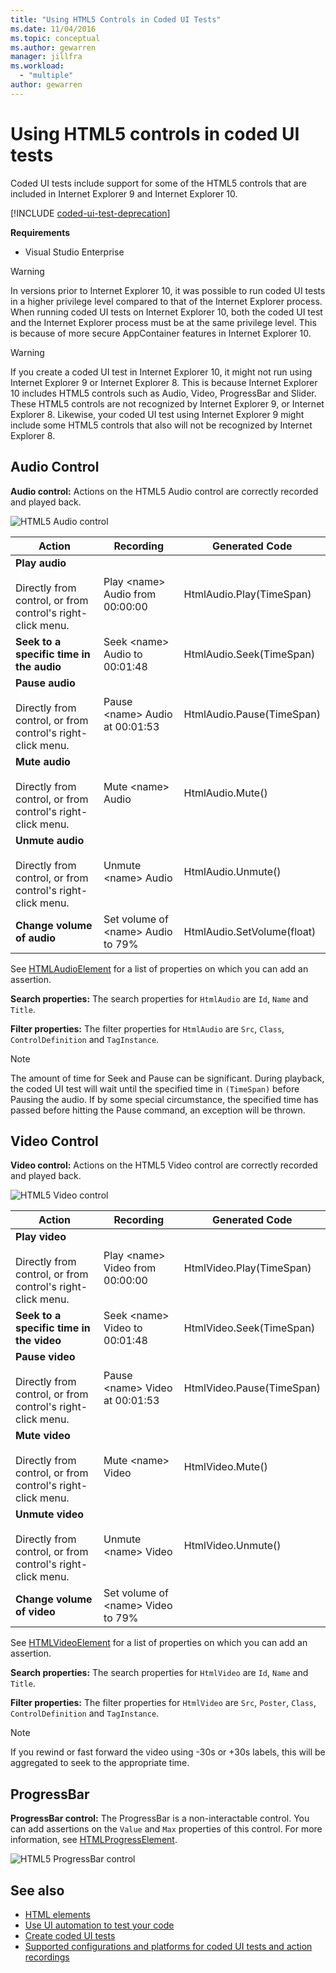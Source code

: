 ```yaml
---
title: "Using HTML5 Controls in Coded UI Tests"
ms.date: 11/04/2016
ms.topic: conceptual
ms.author: gewarren
manager: jillfra
ms.workload:
  - "multiple"
author: gewarren
---
```

# Using HTML5 controls in coded UI tests

Coded UI tests include support for some of the HTML5 controls that are included in Internet Explorer 9 and Internet Explorer 10.

[!INCLUDE [coded-ui-test-deprecation](includes/coded-ui-test-deprecation.md)]

 **Requirements**

- Visual Studio Enterprise

> [!WARNING]
> In versions prior to Internet Explorer 10, it was possible to run coded UI tests in a higher privilege level compared to that of the Internet Explorer process. When running coded UI tests on Internet Explorer 10, both the coded UI test and the Internet Explorer process must be at the same privilege level. This is because of more secure AppContainer features in Internet Explorer 10.

> [!WARNING]
> If you create a coded UI test in Internet Explorer 10, it might not run using Internet Explorer 9 or Internet Explorer 8. This is because Internet Explorer 10 includes HTML5 controls such as Audio, Video, ProgressBar and Slider. These HTML5 controls are not recognized by Internet Explorer 9, or Internet Explorer 8. Likewise, your coded UI test using Internet Explorer 9 might include some HTML5 controls that also will not be recognized by Internet Explorer 8.

## Audio Control

**Audio control:** Actions on the HTML5 Audio control are correctly recorded and played back.

![HTML5 Audio control](../test/media/codedui_html5_audio.png)

|Action|Recording|Generated Code|
|-|---------------|-|
|**Play audio**<br /><br /> Directly from control, or from control's right-click menu.|Play \<name> Audio from 00:00:00|HtmlAudio.Play(TimeSpan)|
|**Seek to a specific time in the audio**|Seek \<name> Audio to 00:01:48|HtmlAudio.Seek(TimeSpan)|
|**Pause audio**<br /><br /> Directly from control, or from control's right-click menu.|Pause \<name> Audio at 00:01:53|HtmlAudio.Pause(TimeSpan)|
|**Mute audio**<br /><br /> Directly from control, or from control's right-click menu.|Mute \<name> Audio|HtmlAudio.Mute()|
|**Unmute audio**<br /><br /> Directly from control, or from control's right-click menu.|Unmute \<name> Audio|HtmlAudio.Unmute()|
|**Change volume of audio**|Set volume of \<name> Audio to 79%|HtmlAudio.SetVolume(float)|

See [HTMLAudioElement](https://developer.mozilla.org/docs/Web/API/HTMLAudioElement) for a list of properties on which you can add an assertion.

 **Search properties:** The search properties for `HtmlAudio` are `Id`, `Name` and `Title`.

 **Filter properties:** The filter properties for `HtmlAudio` are `Src`, `Class`, `ControlDefinition` and `TagInstance`.

> [!NOTE]
> The amount of time for Seek and Pause can be significant. During playback, the coded UI test will wait until the specified time in `(TimeSpan)` before Pausing the audio. If by some special circumstance, the specified time has passed before hitting the Pause command, an exception will be thrown.

## Video Control
 **Video control:** Actions on the HTML5 Video control are correctly recorded and played back.

 ![HTML5 Video control](../test/media/codedui_html5_video.png)

|Action|Recording|Generated Code|
|-|---------------|-|
|**Play video**<br /><br /> Directly from control, or from control's right-click menu.|Play \<name> Video  from 00:00:00|HtmlVideo.Play(TimeSpan)|
|**Seek to a specific time in the video**|Seek \<name> Video to 00:01:48|HtmlVideo.Seek(TimeSpan)|
|**Pause video**<br /><br /> Directly from control, or from control's right-click menu.|Pause \<name> Video at 00:01:53|HtmlVideo.Pause(TimeSpan)|
|**Mute video**<br /><br /> Directly from control, or from control's right-click menu.|Mute \<name> Video|HtmlVideo.Mute()|
|**Unmute video**<br /><br /> Directly from control, or from control's right-click menu.|Unmute \<name> Video|HtmlVideo.Unmute()|
|**Change volume of video**|Set volume of \<name> Video to 79%||

See [HTMLVideoElement](https://developer.mozilla.org/docs/Web/HTML/Element/video) for a list of properties on which you can add an assertion.

 **Search properties:** The search properties for `HtmlVideo` are `Id`, `Name` and `Title`.

 **Filter properties:** The filter properties for `HtmlVideo` are `Src`, `Poster`, `Class`, `ControlDefinition` and `TagInstance`.

> [!NOTE]
> If you rewind or fast forward the video using -30s or +30s labels, this will be aggregated to seek to the appropriate time.

## ProgressBar
 **ProgressBar control:** The ProgressBar is a non-interactable control. You can add assertions on the `Value` and `Max` properties of this control. For more information, see [HTMLProgressElement](https://developer.mozilla.org/en-US/docs/Web/HTML/Element/progress).

 ![HTML5 ProgressBar control](../test/media/codedui_html5_progressbar.png)

## See also

- [HTML elements](https://developer.mozilla.org/docs/Web/HTML/Element)
- [Use UI automation to test your code](../test/use-ui-automation-to-test-your-code.md)
- [Create coded UI tests](../test/use-ui-automation-to-test-your-code.md)
- [Supported configurations and platforms for coded UI tests and action recordings](../test/supported-configurations-and-platforms-for-coded-ui-tests-and-action-recordings.md)

